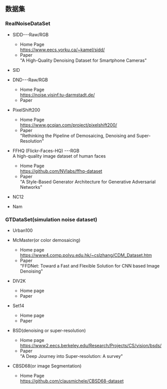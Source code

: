 ## 数据集
### RealNoiseDataSet
- SIDD---Raw/RGB      
	- Home Page  
	  https://www.eecs.yorku.ca/~kamel/sidd/  
	- Paper  
	  "A High-Quality Denoising Dataset for Smartphone Cameras"     
	  
- SID  

- DND---Raw/RGB   
	- Home Page  
	  https://noise.visinf.tu-darmstadt.de/
	- Paper   
	  
- PixelShift200
  - Home Page  
    https://www.gcqian.com/project/pixelshift200/  
  - Paper   
    "Rethinking the Pipeline of Demosaicing, Denoising and Super-Resolution"  

- FFHQ (Flickr-Faces-HQ) ---RGB   
   A high-quality image dataset of human faces   
   - Home Page   
      https://github.com/NVlabs/ffhq-dataset    
   - Paper  
     "A Style-Based Generator Architecture for Generative Adversarial Networks"   
 - NC12  
- Nam   
### GTDataSet(simulation noise dataset)   
- Urban100   
- McMaster(or color demosaicing)    
  - Home page   
     https://www4.comp.polyu.edu.hk/~cslzhang/CDM_Dataset.htm
  - Paper   
     "FFDNet: Toward a Fast and Flexible Solution for CNN based Image Denoising"  
- DIV2K   
  - Home page   
  - Paper  
    
- Set14    
	- Home page  
	- Paper  
- BSD(denoising or super-resolution)   
   - Home page   
     https://www2.eecs.berkeley.edu/Research/Projects/CS/vision/bsds/
   - Paper     
      "A Deep Journey into Super-resolution: A survey"  
      
- CBSD68(or image Segmentation)   
	- Home Page  
	  https://github.com/clausmichele/CBSD68-dataset
 


<!--stackedit_data:
eyJoaXN0b3J5IjpbLTE1NTY2ODM5LDc4MjUwMTA1OSwtMjAyND
E4NjkzMSwtNTQ3NDU1OTk2LDE4MDY3MTI0MDUsLTE5NzQ1NDU5
NDYsNzcwOTYwODY3LC0yNDg3NDI0MDAsMTAyNjk4OTcwXX0=
-->